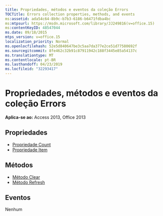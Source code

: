 ```yaml
---
title: Propriedades, métodos e eventos da coleção Errors
TOCTitle: Errors collection properties, methods, and events
ms:assetid: ada54c64-8b9c-b7b3-6186-b6471fdba4bc
ms:mtpsurl: https://msdn.microsoft.com/library/JJ249816(v=office.15)
ms:contentKeyID: 48547044
ms.date: 09/18/2015
mtps_version: v=office.15
localization_priority: Normal
ms.openlocfilehash: 52e5d840647be3c5aa7da377e2ce51d77580692f
ms.sourcegitcommit: 8fe462c32b91c87911942c188f3445e85a54137c
ms.translationtype: MT
ms.contentlocale: pt-BR
ms.lasthandoff: 04/23/2019
ms.locfileid: "32293417"
---
```

# <a name="errors-collection-properties-methods-and-events"></a>Propriedades, métodos e eventos da coleção Errors

**Aplica-se ao:** Access 2013, Office 2013

## <a name="properties"></a>Propriedades

- [Propriedade Count](count-property-ado.md)
- [Propriedade Item](item-property-ado.md)

## <a name="methods"></a>Métodos

- [Método Clear](clear-method-ado.md)
- [Método Refresh](refresh-method-ado.md)

## <a name="events"></a>Eventos

Nenhum

